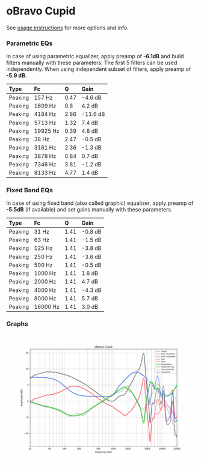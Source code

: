 # oBravo Cupid
See [usage instructions](https://github.com/jaakkopasanen/AutoEq#usage) for more options and info.

### Parametric EQs
In case of using parametric equalizer, apply preamp of **-6.1dB** and build filters manually
with these parameters. The first 5 filters can be used independently.
When using independent subset of filters, apply preamp of **-5.9 dB**.

| Type    | Fc       |    Q | Gain     |
|:--------|:---------|:-----|:---------|
| Peaking | 157 Hz   | 0.47 | -4.6 dB  |
| Peaking | 1609 Hz  | 0.8  | 4.2 dB   |
| Peaking | 4184 Hz  | 2.86 | -11.6 dB |
| Peaking | 5713 Hz  | 1.32 | 7.4 dB   |
| Peaking | 19925 Hz | 0.39 | 4.8 dB   |
| Peaking | 38 Hz    | 2.47 | -0.5 dB  |
| Peaking | 3161 Hz  | 2.36 | -1.3 dB  |
| Peaking | 3878 Hz  | 0.84 | 0.7 dB   |
| Peaking | 7346 Hz  | 3.81 | -1.2 dB  |
| Peaking | 8133 Hz  | 4.77 | 1.4 dB   |

### Fixed Band EQs
In case of using fixed band (also called graphic) equalizer, apply preamp of **-5.5dB**
(if available) and set gains manually with these parameters.

| Type    | Fc       |    Q | Gain    |
|:--------|:---------|:-----|:--------|
| Peaking | 31 Hz    | 1.41 | -0.8 dB |
| Peaking | 63 Hz    | 1.41 | -1.5 dB |
| Peaking | 125 Hz   | 1.41 | -3.8 dB |
| Peaking | 250 Hz   | 1.41 | -3.6 dB |
| Peaking | 500 Hz   | 1.41 | -0.5 dB |
| Peaking | 1000 Hz  | 1.41 | 1.8 dB  |
| Peaking | 2000 Hz  | 1.41 | 4.7 dB  |
| Peaking | 4000 Hz  | 1.41 | -4.3 dB |
| Peaking | 8000 Hz  | 1.41 | 5.7 dB  |
| Peaking | 16000 Hz | 1.41 | 3.0 dB  |

### Graphs
![](./oBravo%20Cupid.png)
